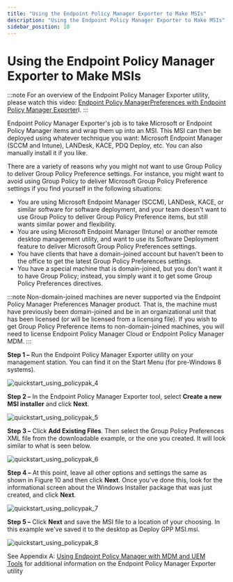 ```yaml
---
title: "Using the Endpoint Policy Manager Exporter to Make MSIs"
description: "Using the Endpoint Policy Manager Exporter to Make MSIs"
sidebar_position: 10
---
```


# Using the Endpoint Policy Manager Exporter to Make MSIs

:::note
For an overview of the Endpoint Policy Manager Exporter utility, please watch this video:
[](http://www.endpointpolicymanager.com/video/endpointpolicymanager-preferences-with-endpointpolicymanager-exporter.html)[Endpoint Policy ManagerPreferences with Endpoint Policy Manager Exporter](/docs/endpointpolicymanager/archive/preferencesexporter.md)l.
:::


Endpoint Policy Manager Exporter's job is to take Microsoft or Endpoint Policy Manager items and
wrap them up into an MSI. This MSI can then be deployed using whatever technique you want: Microsoft
Endpoint Manager (SCCM and Intune), LANDesk, KACE, PDQ Deploy, etc. You can also manually install it
if you like.

There are a variety of reasons why you might not want to use Group Policy to deliver Group Policy
Preference settings. For instance, you might want to avoid using Group Policy to deliver Microsoft
Group Policy Preference settings if you find yourself in the following situations:

- You are using Microsoft Endpoint Manager (SCCM), LANDesk, KACE, or similar software for software
  deployment, and your team doesn't want to use Group Policy to deliver Group Policy Preference
  items, but still wants similar power and flexibility.
- You are using Microsoft Endpoint Manager (Intune) or another remote desktop management utility,
  and want to use its Software Deployment feature to deliver Microsoft Group Policy Preferences
  settings.
- You have clients that have a domain-joined account but haven't been to the office to get the
  latest Group Policy Preferences settings.
- You have a special machine that is domain-joined, but you don't want it to have Group Policy;
  instead, you simply want it to get some Group Policy Preferences directives.

:::note
Non-domain-joined machines are never supported via the Endpoint Policy Manager Preferences
Manager product. That is, the machine must have previously been domain-joined and be in an
organizational unit that has been licensed (or will be licensed from a licensing file). If you wish
to get Group Policy Preference items to non-domain-joined machines, you will need to license
Endpoint Policy Manager Cloud or Endpoint Policy Manager MDM.
:::


**Step 1 –** Run the Endpoint Policy Manager Exporter utility on your management station. You can
find it on the Start Menu (for pre-Windows 8 systems).

![quickstart_using_policypak_4](/images/endpointpolicymanager/preferences/quickstart_using_endpointpolicymanager_4.webp)

**Step 2 –** In the Endpoint Policy Manager Exporter tool, select **Create a new MSI installer** and
click **Next**.

![quickstart_using_policypak_5](/images/endpointpolicymanager/preferences/quickstart_using_endpointpolicymanager_5.webp)

**Step 3 –** Click **Add Existing Files**. Then select the Group Policy Preferences XML file from
the downloadable example, or the one you created. It will look similar to what is seen below.

![quickstart_using_policypak_6](/images/endpointpolicymanager/preferences/quickstart_using_endpointpolicymanager_6.webp)

**Step 4 –** At this point, leave all other options and settings the same as shown in Figure 10 and
then click **Next**. Once you've done this, look for the informational screen about the Windows
Installer package that was just created, and click **Next**.

![quickstart_using_policypak_7](/images/endpointpolicymanager/preferences/quickstart_using_endpointpolicymanager_7.webp)

**Step 5 –** Click **Next** and save the MSI file to a location of your choosing. In this example
we've saved it to the desktop as Deploy GPP MSI.msi.

![quickstart_using_policypak_8](/images/endpointpolicymanager/preferences/quickstart_using_endpointpolicymanager_8.webp)

See Appendix A: [Using Endpoint Policy Manager with MDM and UEM Tools](/docs/endpointpolicymanager/gettingstarted/mdmmanual/uemtools/uemtools.md) for
additional information on the Endpoint Policy Manager Exporter utility
